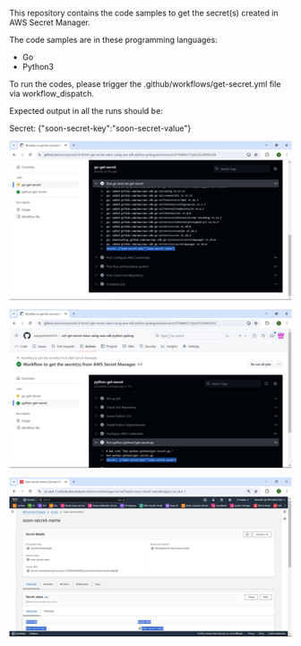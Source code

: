 This repository contains the code samples to get the secret(s) created in AWS Secret Manager.

The code samples are in these programming languages:
- Go
- Python3

To run the codes, please trigger the .github/workflows/get-secret.yml file via workflow_dispatch.

Expected output in all the runs should be:

Secret: {"soon-secret-key":"soon-secret-value"}

![alt text](images/golang-output.png)

![alt text](images/python-output.png)

![alt text](images/aws-secret-manager.png)
